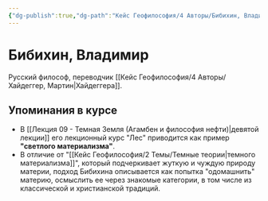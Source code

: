 ```yaml
---
{"dg-publish":true,"dg-path":"Кейс Геофилософия/4 Авторы/Бибихин, Владимир","permalink":"/kejs-geofilosofiya/4-avtory/bibihin-vladimir/","dgShowLocalGraph":true}
---
```


# Бибихин, Владимир

Русский философ, переводчик [[Кейс Геофилософия/4 Авторы/Хайдеггер, Мартин\|Хайдеггера]].

## Упоминания в курсе
- В [[Лекция 09 - Темная Земля (Агамбен и философия нефти)\|девятой лекции]] его лекционный курс "Лес" приводится как пример **"светлого материализма"**.
- В отличие от "[[Кейс Геофилософия/2 Темы/Темные теории\|темного материализма]]", который подчеркивает жуткую и чуждую природу материи, подход Бибихина описывается как попытка "одомашнить" материю, осмыслить ее через знакомые категории, в том числе из классической и христианской традиций.